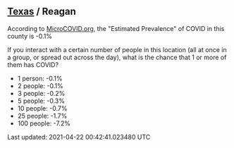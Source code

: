 
## [Texas](/united-states/texas) / Reagan

According to [MicroCOVID.org](http://microcovid.org),
the "Estimated Prevalence" of COVID in this county is -0.1%

If you interact with a certain number of people in this location
(all at once in a group, or spread out across the day), what is the chance that
1 or more of them has COVID?

- 1 person: -0.1%
- 2 people: -0.1%
- 3 people: -0.2%
- 5 people: -0.3%
- 10 people: -0.7%
- 25 people: -1.7%
- 100 people: -7.2%

Last updated: 2021-04-22 00:42:41.023480 UTC
